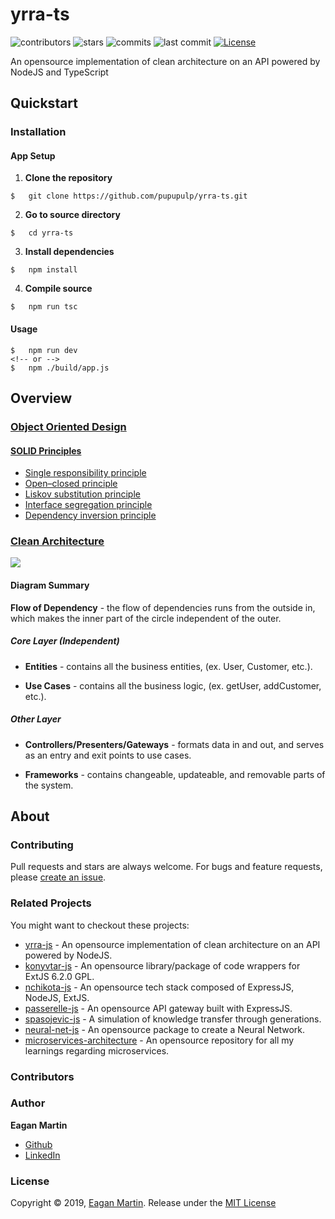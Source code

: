 # yrra-ts

![contributors](https://badgen.net/github/contributors/pupupulp/yrra-ts)
![stars](https://badgen.net/github/stars/pupupulp/yrra-ts)
![commits](https://badgen.net/github/commits/pupupulp/yrra-ts)
![last commit](https://badgen.net/github/last-commit/pupupulp/yrra-ts)
[![License](https://badgen.net/github/license/pupupulp/yrra-ts)](https://github.com/pupupulp/yrra-ts/blob/master/LICENSE)

An opensource implementation of clean architecture on an API powered by NodeJS and TypeScript

## Quickstart

### Installation

#### App Setup

1. **Clone the repository**

```cli
$   git clone https://github.com/pupupulp/yrra-ts.git
```

2. **Go to source directory**
```cli
$   cd yrra-ts
```

3. **Install dependencies**
```cli
$   npm install
```

4. **Compile source**
```cli
$   npm run tsc
```

#### Usage

```cli
$   npm run dev
<!-- or -->
$   npm ./build/app.js
```

## Overview

### [Object Oriented Design](http://butunclebob.com/ArticleS.UncleBob.PrinciplesOfOod)

#### [SOLID Principles](https://en.wikipedia.org/wiki/SOLID)

- [Single responsibility principle](https://en.wikipedia.org/wiki/Single_responsibility_principle)
- [Open–closed principle](https://en.wikipedia.org/wiki/Open%E2%80%93closed_principle)
- [Liskov substitution principle](https://en.wikipedia.org/wiki/Liskov_substitution_principle)
- [Interface segregation principle](https://en.wikipedia.org/wiki/Interface_segregation_principle)
- [Dependency inversion principle](https://en.wikipedia.org/wiki/Dependency_inversion_principle)

### [Clean Architecture](http://blog.cleancoder.com/uncle-bob/2012/08/13/the-clean-architecture.html)

![](https://fullstackroyhome.files.wordpress.com/2019/03/cleanarchitecture.jpg)

#### Diagram Summary

**Flow of Dependency** - the flow of dependencies runs from the outside in, which makes the inner part of the circle independent of the outer.

##### Core Layer (Independent)

+ **Entities** - contains all the business entities, (ex. User, Customer, etc.).

+ **Use Cases** - contains all the business logic, (ex. getUser, addCustomer, etc.).

##### Other Layer

- **Controllers/Presenters/Gateways** - formats data in and out, and serves as an entry and exit points to use cases.

- **Frameworks** - contains changeable, updateable, and removable parts of the system.

## About

### Contributing

Pull requests and stars are always welcome. For bugs and feature requests, please [create an issue](https://github.com/pupupulp/yrra-ts/issues/new).

### Related Projects

You might want to checkout these projects:

- [yrra-js](https://github.com/pupupulp/yrra-js) - An opensource implementation of clean architecture on an API powered by NodeJS.
- [konyvtar-js](https://github.com/pupupulp/konyvtar-js) - An opensource library/package of code wrappers for ExtJS 6.2.0 GPL.
- [nchikota-js](https://github.com/pupupulp/nchikota-js) - An opensource tech stack composed of ExpressJS, NodeJS, ExtJS.
- [passerelle-js](https://github.com/pupupulp/passerelle-js) - An opensource API gateway built with ExpressJS.
- [spasojevic-js](https://github.com/pupupulp/spasojevic-js) - A simulation of knowledge transfer through generations.
- [neural-net-js](https://github.com/pupupulp/neural-net-js) - An opensource package to create a Neural Network.
- [microservices-architecture](https://github.com/pupupulp/microservices-architecture) - An opensource repository for all my learnings regarding microservices.

### Contributors

### Author

**Eagan Martin**
- [Github](https://github.com/pupupulp)
- [LinkedIn](https://www.linkedin.com/in/eagan-charles-martin-a5a172186/)

### License

Copyright © 2019, [Eagan Martin](https://github.com/pupupulp). Release under the [MIT License](https://github.com/pupupulp/yrra-ts/blob/master/LICENSE)